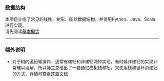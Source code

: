 ### 数据结构  

本项目介绍了常见的线性、树形、图状数据结构，并使用Python、Java、Scala进行实现。  
请先阅读[基本概念](https://github.com/tim-chow/DataStructure/tree/master/%E5%9F%BA%E6%9C%AC%E6%A6%82%E5%BF%B5)  

---

### 额外说明

* 对于树的遍历等操作，通常有递归和非递归两种实现，有时候非递归的实现非常难以理解，所以博主总结出了一套通过模拟栈和桢，来使用栈和循环消递归的方式，详情可查看[这篇文档](http://timd.cn/2017/01/19/eliminate-recursion/)  
